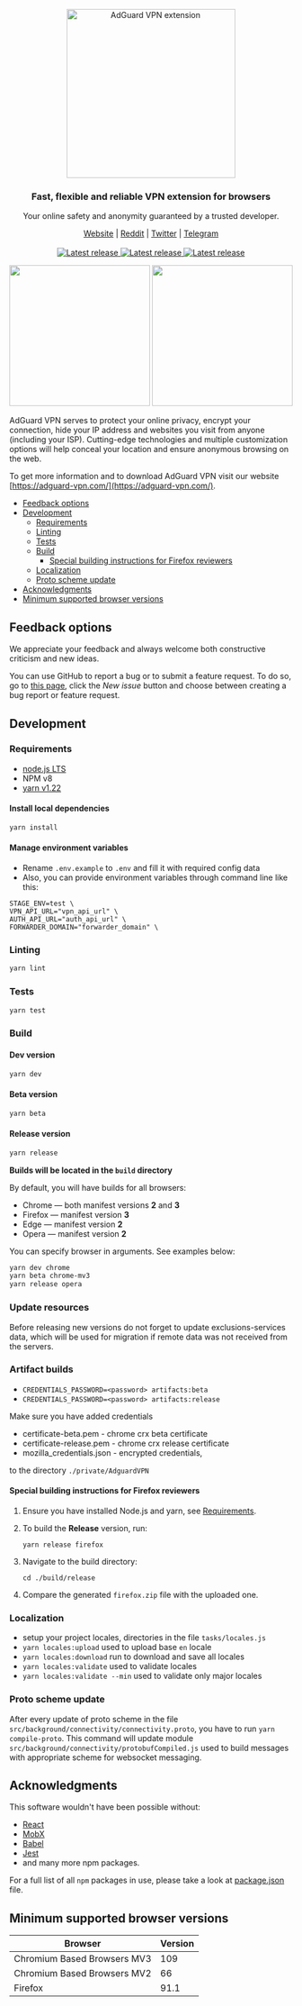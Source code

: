 <p align="center">
    <picture>
        <source media="(prefers-color-scheme: dark)" srcset="https://cdn.adtidy.org/public/Adguard/Common/Logos/vpn_logo_dark_ext.svg" width="300px" alt="AdGuard VPN extension" />
        <img src="https://user-images.githubusercontent.com/17472907/98385927-a14c1800-2060-11eb-98b2-126e8ed8efde.png" width="300px" alt="AdGuard VPN extension" />
    </picture>
</p>

<h3 align="center">Fast, flexible and reliable VPN extension for browsers</h3>

<p align="center">
    Your online safety and anonymity guaranteed by a trusted developer.
</p>

<p align="center">
    <a href="https://adguard-vpn.com/">Website</a> |
    <a href="https://reddit.com/r/Adguard">Reddit</a> |
    <a href="https://twitter.com/AdGuard">Twitter</a> |
    <a href="https://t.me/adguard_en">Telegram</a>
    <br /><br />
    <a href="https://github.com/AdguardTeam/AdGuardVPNExtension/releases">
        <img src="https://img.shields.io/github/release/AdguardTeam/AdGuardVPNExtension/all.svg" alt="Latest release">
    </a>
    <a href="https://agrd.io/vpn_chrome_extension">
        <img src="https://img.shields.io/chrome-web-store/v/hhdobjgopfphlmjbmnpglhfcgppchgje?labelColor=red" alt="Latest release">
    </a>
    <a href="https://agrd.io/vpn_firefox_extension">
        <img src="https://img.shields.io/amo/v/adguard-vpn?labelColor=orange" alt="Latest release">
    </a>
</p>

<p align="center">
    <picture>
        <source media="(prefers-color-scheme: dark)" srcset="https://cdn.adguard.com/public/Adguard/screenshots/extension/adguardvpn_ext_dark_disconnected.png" width="250"/>
        <img src="https://cdn.adguard.com/public/Adguard/screenshots/extension/adguardvpn_disconnected.png" width="250">
    </picture>
    <picture>
        <source media="(prefers-color-scheme: dark)" srcset="https://cdn.adguard.com/public/Adguard/screenshots/extension/adguardvpn_ext_dark_connected.png" width="250"/>
        <img src="https://cdn.adguard.com/public/Adguard/screenshots/extension/adguardvpn_connected.png" width="250">
    </picture>
</p>

AdGuard VPN serves to protect your online privacy, encrypt your connection,
hide your IP address and websites you visit from anyone (including your ISP).
Cutting-edge technologies and multiple customization options will help conceal your location
and ensure anonymous browsing on the web.

To get more information and to download AdGuard VPN
visit our website [https://adguard-vpn.com/](https://adguard-vpn.com/).

- [Feedback options](#feedback)
- [Development](#development)
    - [Requirements](dev-requirements)
    - [Linting](#linting)
    - [Tests](#tests)
    - [Build](#build)
        - [Special building instructions for Firefox reviewers](#build-firefox-review)
    - [Localization](#localization)
    - [Proto scheme update](#proto)
- [Acknowledgments](#acknowledgments)
- [Minimum supported browser versions](#minimum-supported-browser-versions)

## <a name="feedback"></a> Feedback options

We appreciate your feedback and always welcome both constructive criticism and new ideas.

You can use GitHub to report a bug or to submit a feature request.
To do so, go to [this page](https://github.com/AdguardTeam/AdguardVPNExtension/issues),
click the _New issue_ button and choose between creating a bug report or feature request.

## <a name="development"></a> Development

### <a name="dev-requirements"></a> Requirements

- [node.js LTS](https://nodejs.org/en/download/)
- NPM v8
- [yarn v1.22](https://yarnpkg.com/en/docs/install/)

#### Install local dependencies

```bash
yarn install
```

#### Manage environment variables

- Rename `.env.example` to `.env` and fill it with required config data
- Also, you can provide environment variables through command line like this:

```text
STAGE_ENV=test \
VPN_API_URL="vpn_api_url" \
AUTH_API_URL="auth_api_url" \
FORWARDER_DOMAIN="forwarder_domain" \
```

### <a name="linting"></a> Linting

```bash
yarn lint
```

### <a name="tests"></a> Tests

```bash
yarn test
```

### <a name="build"></a> Build

#### Dev version

```bash
yarn dev
```

#### Beta version

```bash
yarn beta
```

#### Release version

```bash
yarn release
```

**Builds will be located in the `build` directory**

By default, you will have builds for all browsers:

- Chrome — both manifest versions **2** and **3**
- Firefox — manifest version **3**
- Edge — manifest version **2**
- Opera — manifest version **2**

You can specify browser in arguments. See examples below:

```bash
yarn dev chrome
yarn beta chrome-mv3
yarn release opera
```

### Update resources

Before releasing new versions do not forget to update exclusions-services data, which will be used for migration if remote data was not received from the servers.

### Artifact builds

- `CREDENTIALS_PASSWORD=<password> artifacts:beta`
- `CREDENTIALS_PASSWORD=<password> artifacts:release`

Make sure you have added credentials

- certificate-beta.pem - chrome crx beta certificate
- certificate-release.pem - chrome crx release certificate
- mozilla_credentials.json - encrypted credentials,

to the directory `./private/AdguardVPN`

#### <a name="build-firefox-review"></a> Special building instructions for Firefox reviewers

1. Ensure you have installed Node.js and yarn, see [Requirements](#dev-requirements).

1. To build the **Release** version, run:

    ```shell
    yarn release firefox
    ```

1. Navigate to the build directory:

    ```shell
    cd ./build/release
    ```

1. Compare the generated `firefox.zip` file with the uploaded one.

### <a name="localization"></a> Localization

- setup your project locales, directories in the file `tasks/locales.js`
- `yarn locales:upload` used to upload base `en` locale
- `yarn locales:download` run to download and save all locales
- `yarn locales:validate` used to validate locales
- `yarn locales:validate --min` used to validate only major locales

### <a name="proto"></a> Proto scheme update

After every update of proto scheme in the file `src/background/connectivity/connectivity.proto`,
you have to run `yarn compile-proto`.
This command will update module `src/background/connectivity/protobufCompiled.js` used to build messages
with appropriate scheme for websocket messaging.

## <a name="acknowledgments"></a> Acknowledgments

This software wouldn't have been possible without:

- [React](https://github.com/facebook/react)
- [MobX](https://github.com/mobxjs/mobx)
- [Babel](https://github.com/babel/babel)
- [Jest](https://github.com/facebook/jest)
- and many more npm packages.

For a full list of all `npm` packages in use, please take a look at [package.json](package.json) file.

## <a name='minimum-supported-browser-versions'></a> Minimum supported browser versions

| Browser                     | Version |
|-----------------------------|---------|
| Chromium Based Browsers MV3 | 109     |
| Chromium Based Browsers MV2 | 66      |
| Firefox                     | 91.1    |
